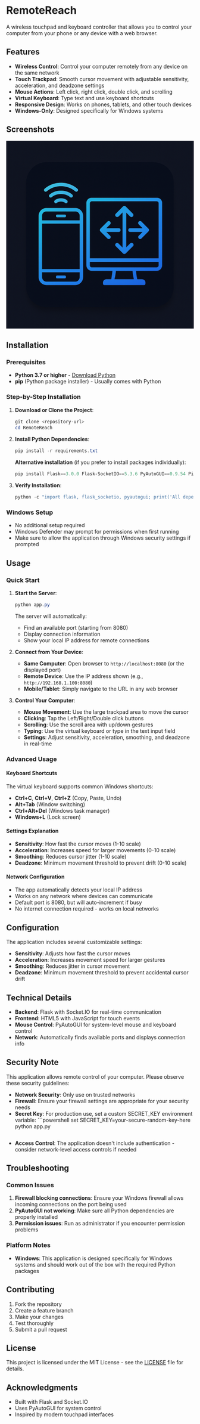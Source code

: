 # RemoteReach

A wireless touchpad and keyboard controller that allows you to control your computer from your phone or any device with a web browser.

## Features

- **Wireless Control**: Control your computer remotely from any device on the same network
- **Touch Trackpad**: Smooth cursor movement with adjustable sensitivity, acceleration, and deadzone settings
- **Mouse Actions**: Left click, right click, double click, and scrolling
- **Virtual Keyboard**: Type text and use keyboard shortcuts
- **Responsive Design**: Works on phones, tablets, and other touch devices
- **Windows-Only**: Designed specifically for Windows systems

## Screenshots

![RemoteReach Interface](Icon.png)

## Installation

### Prerequisites

- **Python 3.7 or higher** - [Download Python](https://www.python.org/downloads/)
- **pip** (Python package installer) - Usually comes with Python

### Step-by-Step Installation

1. **Download or Clone the Project**:
   ```powershell
   git clone <repository-url>
   cd RemoteReach
   ```

2. **Install Python Dependencies**:
   ```powershell
   pip install -r requirements.txt
   ```
   
   **Alternative installation** (if you prefer to install packages individually):
   ```powershell
   pip install Flask==3.0.0 Flask-SocketIO==5.3.6 PyAutoGUI==0.9.54 Pillow==10.1.0 numpy==1.24.3 eventlet==0.33.3 python-socketio==5.9.0
   ```

3. **Verify Installation**:
   ```powershell
   python -c "import flask, flask_socketio, pyautogui; print('All dependencies installed successfully!')"
   ```

### Windows Setup

- No additional setup required
- Windows Defender may prompt for permissions when first running
- Make sure to allow the application through Windows security settings if prompted

## Usage

### Quick Start

1. **Start the Server**:
   ```powershell
   python app.py
   ```
   
   The server will automatically:
   - Find an available port (starting from 8080)
   - Display connection information
   - Show your local IP address for remote connections

2. **Connect from Your Device**:
   - **Same Computer**: Open browser to `http://localhost:8080` (or the displayed port)
   - **Remote Device**: Use the IP address shown (e.g., `http://192.168.1.100:8080`)
   - **Mobile/Tablet**: Simply navigate to the URL in any web browser

3. **Control Your Computer**:
   - **Mouse Movement**: Use the large trackpad area to move the cursor
   - **Clicking**: Tap the Left/Right/Double click buttons
   - **Scrolling**: Use the scroll area with up/down gestures
   - **Typing**: Use the virtual keyboard or type in the text input field
   - **Settings**: Adjust sensitivity, acceleration, smoothing, and deadzone in real-time

### Advanced Usage

#### Keyboard Shortcuts
The virtual keyboard supports common Windows shortcuts:
- **Ctrl+C**, **Ctrl+V**, **Ctrl+Z** (Copy, Paste, Undo)
- **Alt+Tab** (Window switching)
- **Ctrl+Alt+Del** (Windows task manager)
- **Windows+L** (Lock screen)

#### Settings Explanation
- **Sensitivity**: How fast the cursor moves (1-10 scale)
- **Acceleration**: Increases speed for larger movements (0-10 scale)
- **Smoothing**: Reduces cursor jitter (1-10 scale)  
- **Deadzone**: Minimum movement threshold to prevent drift (0-10 scale)

#### Network Configuration
- The app automatically detects your local IP address
- Works on any network where devices can communicate
- Default port is 8080, but will auto-increment if busy
- No internet connection required - works on local networks

## Configuration

The application includes several customizable settings:

- **Sensitivity**: Adjusts how fast the cursor moves
- **Acceleration**: Increases movement speed for larger gestures
- **Smoothing**: Reduces jitter in cursor movement
- **Deadzone**: Minimum movement threshold to prevent accidental cursor drift

## Technical Details

- **Backend**: Flask with Socket.IO for real-time communication
- **Frontend**: HTML5 with JavaScript for touch events
- **Mouse Control**: PyAutoGUI for system-level mouse and keyboard control
- **Network**: Automatically finds available ports and displays connection info

## Security Note

This application allows remote control of your computer. Please observe these security guidelines:

- **Network Security**: Only use on trusted networks
- **Firewall**: Ensure your firewall settings are appropriate for your security needs
- **Secret Key**: For production use, set a custom SECRET_KEY environment variable:  ```powershell
  set SECRET_KEY=your-secure-random-key-here
  python app.py
  ```
- **Access Control**: The application doesn't include authentication - consider network-level access controls if needed

## Troubleshooting

### Common Issues

1. **Firewall blocking connections**: Ensure your Windows firewall allows incoming connections on the port being used
2. **PyAutoGUI not working**: Make sure all Python dependencies are properly installed
3. **Permission issues**: Run as administrator if you encounter permission problems

### Platform Notes

- **Windows**: This application is designed specifically for Windows systems and should work out of the box with the required Python packages

## Contributing

1. Fork the repository
2. Create a feature branch
3. Make your changes
4. Test thoroughly
5. Submit a pull request

## License

This project is licensed under the MIT License - see the [LICENSE](LICENSE) file for details.

## Acknowledgments

- Built with Flask and Socket.IO
- Uses PyAutoGUI for system control
- Inspired by modern touchpad interfaces
